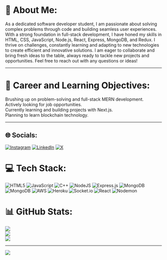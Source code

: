 # 💫 About Me:
As a dedicated software developer student, I am passionate about solving complex problems through code and building seamless user experiences. With a strong foundation in full-stack development, I have honed my skills in HTML, CSS, JavaScript, Node.js, React, Express, MongoDB, and Redux. I thrive on challenges, constantly learning and adapting to new technologies to create efficient and innovative solutions. I am eager to collaborate and bring fresh ideas to the table, always ready to tackle new projects and opportunities. Feel free to reach out with any questions or ideas!
<hr>
<h1> 🍳 Career and Learning Objectives:</h1>
Brushing up on problem-solving and full-stack MERN development. <br>
Actively looking for job opportunities. <br>
Currently learning and building projects with Next.js. <br>
Planning to learn blockchain technology. <br>

<hr>

## 🌐 Socials:
[![Instagram](https://img.shields.io/badge/Instagram-%23E4405F.svg?logo=Instagram&logoColor=white)](https://instagram.com/instagram.com/naman__sharma) [![LinkedIn](https://img.shields.io/badge/LinkedIn-%230077B5.svg?logo=linkedin&logoColor=white)](https://linkedin.com/in/https://www.linkedin.com/in/nmnnrb/) [![X](https://img.shields.io/badge/X-black.svg?logo=X&logoColor=white)](https://x.com/https://x.com/naman__sharma2) 

# 💻 Tech Stack:
![HTML5](https://img.shields.io/badge/html5-%23E34F26.svg?style=for-the-badge&logo=html5&logoColor=white) ![JavaScript](https://img.shields.io/badge/javascript-%23323330.svg?style=for-the-badge&logo=javascript&logoColor=%23F7DF1E) ![C++](https://img.shields.io/badge/c++-%2300599C.svg?style=for-the-badge&logo=c%2B%2B&logoColor=white) ![NodeJS](https://img.shields.io/badge/node.js-6DA55F?style=for-the-badge&logo=node.js&logoColor=white) ![Express.js](https://img.shields.io/badge/express.js-%23404d59.svg?style=for-the-badge&logo=express&logoColor=%2361DAFB) ![MongoDB](https://img.shields.io/badge/MongoDB-%234ea94b.svg?style=for-the-badge&logo=mongodb&logoColor=white) ![MongoDB](https://img.shields.io/badge/MongoDB-%234ea94b.svg?style=for-the-badge&logo=mongodb&logoColor=white) ![AWS](https://img.shields.io/badge/AWS-%23FF9900.svg?style=for-the-badge&logo=amazon-aws&logoColor=white) ![Heroku](https://img.shields.io/badge/heroku-%23430098.svg?style=for-the-badge&logo=heroku&logoColor=white) ![Socket.io](https://img.shields.io/badge/Socket.io-black?style=for-the-badge&logo=socket.io&badgeColor=010101) ![React](https://img.shields.io/badge/react-%2320232a.svg?style=for-the-badge&logo=react&logoColor=%2361DAFB) ![Nodemon](https://img.shields.io/badge/NODEMON-%23323330.svg?style=for-the-badge&logo=nodemon&logoColor=%BBDEAD)
# 📊 GitHub Stats:
![](https://github-readme-stats.vercel.app/api?username=nmnnrb&theme=codeSTACKr&hide_border=false&include_all_commits=false&count_private=false)<br/>
![](https://github-readme-streak-stats.herokuapp.com/?user=nmnnrb&theme=codeSTACKr&hide_border=false)<br/>
![](https://github-readme-stats.vercel.app/api/top-langs/?username=nmnnrb&theme=codeSTACKr&hide_border=false&include_all_commits=false&count_private=false&layout=compact)

---
[![](https://visitcount.itsvg.in/api?id=nmnnrb&icon=1&color=8)](https://visitcount.itsvg.in)

<!-- Proudly created with GPRM ( https://gprm.itsvg.in ) -->
